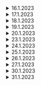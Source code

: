 
<details>

<summary>
  16.1.2023
</summary>

 ## Learning


   -laravelmultivendor project

   -overall_view

   -middleware

   -breeze installation

## project


</details>

<details>

<summary>
  17.1.2023
</summary>

 ## Learning

    -laravel project_setup with default UI
    -login
    -register
    -forget-password

 

## project


</details>
<details>

<summary>
  18.1.2023
</summary>

 ## Learning

    -laravel project_setup with UI

    -[source]("https://bit.ly/3XDo7Wp")

    
    -register
    -login
    -logout
    -forget-password
    -reset_password


    

 

## project


</details>
<details>

<summary>
  19.1.2023
</summary>

 ## Learning

    -laravel project_setup with UI
    -validation
    -profile update
    -profile edit
    -error message
    


    

 

## project


</details>
<details>

<summary>
  20.1.2023
</summary>

 ## Learning

    
    -password change page
    -alert box and validation in login 


## project

-react project with laravel api


</details>
<details>

<summary>
  23.1.2023
</summary>

 ## Learning

    -Backend Home Page Slider Option Part I
    -Backend Home Page Slider Option Part II
    -home slide deshboard
    -update home slide data

 

## project
  
   -laravel & react project


</details>
<details>

<summary>
  24.1.2023
</summary>

 ## Learning

    -Backend Home Page Slider Option Part 3
    -Frontend Home Page Slider
    -Backend About Page Setup Part 1
    - Backend About Page Setup Part 2
    - Frontend About Page Show Data Part 1

 

## project
  
   -laravel & react project api 


</details>
<details>

<summary>
  25.1.2023
</summary>

 ## Learning

    - Backend Add Multi Image in About Page Part 1
    - Backend Add Multi Image in About Page Part 2
    -. Backend Add Multi Image in About Page Part 3
    -  Backend Add Multi Image in About Page Part 4
    

 

## project
  
   -laravel & react project api 


</details>

<details>

<summary>
  26.1.2023
</summary>

 ## Learning

    - Backend Add Multi Image in About Page Part 4
    - Backend Add Multi Image in About Page Part 5
    -Frontend Show Multi Image
    - Backend Portfolio Page Setup Part 1
    -Backend Portfolio Page Setup Part 2  
    
## Error 
- image not show at forntend error in home_about.blade (at 58)
- image not show error at forntend in portfolio_all.blade (at 59)
 

## project
  
   -laravel & react project api 


</details>

<details>

<summary>
  27.1.2023
</summary>

 ## Learning
    -Backend Portfolio Page Setup Part 5
    - Backend Add Multi Image in About Page Part 5
    - Frontend Portfolio Show Setup Part 1
    -Frontend Portfolio Show Setup Part 2
    - Backend Blog Category Setup Part 1
    -Backend Blog Category Setup Part 2
    -Backend Blog Category Setup Part 3 
    
## Error 

 

## project
  
  


</details>
<details>

<summary>
  30.1.2023
</summary>

 ## Learning
    -Backend Blog Page Setup Part 1
    -Backend Blog Page Setup Part 2
    -Backend Blog Page Setup Part 3
    -Backend Blog Page Setup Part 4
    -Backend Blog Page Setup Part 5
    -Backend Blog Page Setup Part 6
    -Backend Blog Page Setup Part 7
    
## Error 

 

## project
  
  


</details>
<details>

<summary>
  31.1.2023
</summary>

 ## Learning
    -Frontend Blog Show Setup Part 1
    -Frontend Blog Show Setup Part 2
    -Frontend Blog Show Setup Part 3
    -Frontend Blog Show Setup Part 4
    -Frontend Blog Show Setup Part 5
    -Backend Footer Page Setup Part 1
    -Backend Footer Page Setup Part 2
    - Frontend Footer Show Setup
    -Frontend Contact Form Setup Part 1
    
      
    
## Error 

 

## project
  
  


</details>












